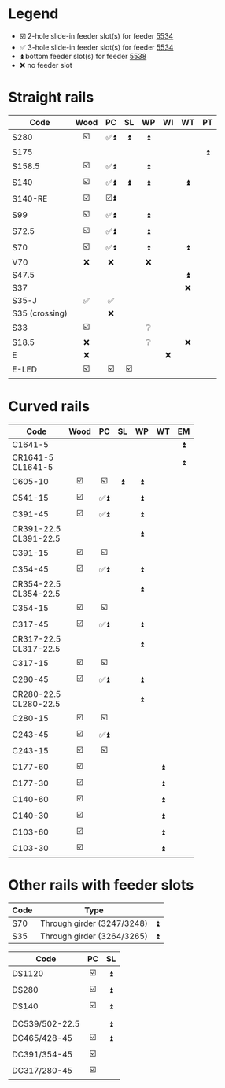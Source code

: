 # Legend
* ☑️ 2-hole slide-in feeder slot(s) for feeder [5534](https://www.tomytec.co.jp/tomix/products/n/5534.html)
* ✅ 3-hole slide-in feeder slot(s) for feeder [5534](https://www.tomytec.co.jp/tomix/products/n/5534.html)
* ⏫ bottom feeder slot(s) for feeder [5538](https://www.tomytec.co.jp/tomix/products/n/5538.html)
* ❌ no feeder slot

# Straight rails
Code | Wood | PC | SL | WP | WI | WT | PT
--- | :-: | :-: | :-: | :-: | :-: | :-: | :-:
S280 | ☑️ | ✅⏫ | ⏫ | ⏫
S175 ||||||| ⏫
S158.5 | ☑️ | ✅⏫ || ⏫
S140 | ☑️ | ✅⏫ | ⏫ | ⏫ || ⏫
S140-RE | ☑️ | ☑️⏫
S99 | ☑️ | ✅⏫ || ⏫
S72.5 | ☑️ | ✅⏫ || ⏫
S70 | ☑️ | ✅⏫ || ⏫ || ⏫
V70 | ❌ | ❌ || ❌
S47.5 |||||| ⏫
S37 |||||| ❌
S35-J | ✅ | ✅
S35 (crossing) || ❌
S33 | ☑️ ||| ❔
S18.5 | ❌ ||| ❔ || ❌
E | ❌ |||| ❌
E-LED | ☑️ | ☑️ | ☑️

# Curved rails
Code | Wood | PC | SL | WP | WT | EM
--- | :-: | :-: | :-: | :-: | :-: | :-:
C1641-5 |||||| ⏫
CR1641-5<br>CL1641-5 |||||| ⏫
C605-10 | ☑️ | ☑️ | ⏫ | ⏫
C541-15 | ☑️ | ✅⏫ || ⏫
C391-45 | ☑️ | ✅⏫ || ⏫
CR391-22.5<br>CL391-22.5 |||| ⏫
C391-15 | ☑️ | ☑️
C354-45 | ☑️ | ✅⏫ || ⏫
CR354-22.5<br>CL354-22.5 |||| ⏫
C354-15 | ☑️ | ☑️
C317-45 | ☑️ | ✅⏫ || ⏫
CR317-22.5<br>CL317-22.5 |||| ⏫
C317-15 | ☑️ | ☑️
C280-45 | ☑️ | ✅⏫ || ⏫
CR280-22.5<br>CL280-22.5 |||| ⏫
C280-15 | ☑️ | ☑️
C243-45 | ☑️ | ✅⏫
C243-15 | ☑️ | ☑️
C177-60 | ☑️ |||| ⏫
C177-30 | ☑️ |||| ⏫
C140-60 | ☑️ |||| ⏫
C140-30 | ☑️ |||| ⏫
C103-60 | ☑️ |||| ⏫
C103-30 | ☑️ |||| ⏫

# Other rails with feeder slots
Code | Type | &#xa0;
--- | --- | :-:
S70 | Through girder (3247/3248) | ⏫
S35 | Through girder (3264/3265) | ⏫

Code | PC | SL
--- | :-: | :-:
DS1120 | ☑️ | ⏫
DS280 | ☑️ | ⏫
DS140 | ☑️ | ⏫
||
DC539/502-22.5 || ⏫
DC465/428-45 | ☑️ | ⏫
DC391/354-45 | ☑️
DC317/280-45 | ☑️
